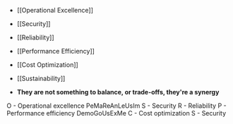 - [[Operational Excellence]]
- [[Security]]
- [[Reliability]]
- [[Performance Efficiency]]
- [[Cost Optimization]]
- [[Sustainability]]

- **They are not something to balance, or trade-offs, they're a synergy**





O - Operational excellence PeMaReAnLeUsIm
S - Security
R - Reliability
P - Performance efficiency  DemoGoUsExMe
C - Cost optimization
S - Security